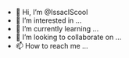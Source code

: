 - 👋 Hi, I’m @IssacIScool
- 👀 I’m interested in ...
- 🌱 I’m currently learning ...
- 💞️ I’m looking to collaborate on ...
- 📫 How to reach me ...

<!---
IssacIScool/IssacIScool is a ✨ special ✨ repository because its `README.md` (this file) appears on your GitHub profile.
You can click the Preview link to take a look at your changes.
--->
